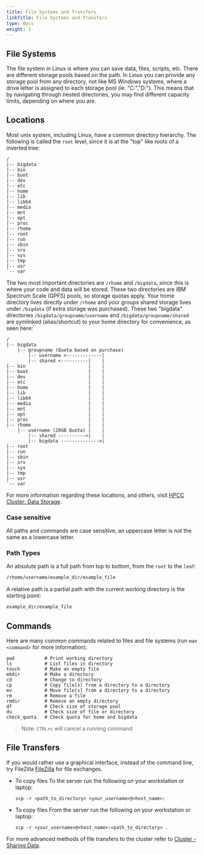 ```yaml
---
title: File Systems and Transfers
linkTitle: File Systems and Transfers
type: docs
weight: 3
---
```


## File Systems

The file system in Linux is where you can save data, files, scripts, etc.
There are different storage pools based on the path.
In Linux you can provide any storage pool from any directory, not like MS Windows systems, where a drive letter is assigned to each storage pool (ie. "C:","D:").
This means that by navigating through nested directories, you may find different capacity limits, depending on where you are.


## Locations

Most unix system, including Linux, have a common directory hierarchy. The following is called the `root` level, since it is at the "top" like roots of a inverted tree:

```
/
|-- bigdata
|-- bin
|-- boot
|-- dev
|-- etc
|-- home
|-- lib
|-- lib64
|-- media
|-- mnt
|-- opt
|-- proc
|-- rhome
|-- root
|-- run
|-- sbin
|-- srv
|-- sys
|-- tmp
|-- usr
`-- var
```

The two most important directories are `/rhome` and `/bigdata`, since this is where your code and data will be stored.
These two directories are IBM Spectrum Scale (GPFS) pools, so storage quotas apply.
Your home directory lives directly under `/rhome` and your groups shared storage lives under `/bigdata` (if extra storage was purchased).
These two "bigdata" directories `/bigdata/groupname/username` and `/bigdata/groupname/shared` are symlinked (alias/shortcut) to your home directory for convenience, as seen here:

```
/
|-- bigdata
    |-- groupname (Quota based on purchase)
        |-- username <-------------|
        |-- shared <----------|    |
|-- bin                       |    |
|-- boot                      |    |
|-- dev                       |    |
|-- etc                       |    |
|-- home                      |    |
|-- lib                       |    |
|-- lib64                     |    |
|-- media                     |    |
|-- mnt                       |    |
|-- opt                       |    |
|-- proc                      |    |
|-- rhome                     |    |
    |-- username (20GB Quota) |    |
        |-- shared ---------->|    |
        |-- bigdata -------------->|
|-- root
|-- run
|-- sbin
|-- srv
|-- sys
|-- tmp
|-- usr
`-- var
```

For more information regarding these locations, and others, visit [HPCC Cluster: Data Storage](manuals_linux-cluster_storage).

### Case sensitive
All paths and commands are case sensitive, an uppercase letter is not the same as a lowercase letter.

### Path Types
An absolute path is a full path from top to bottom, from the `root` to the `leaf`:

```bash
/rhome/username/example_dir/example_file
```

A relative path is a partial path with the current working directory is the starting point:

```bash
example_dir/example_file
```

## Commands

Here are many common commands related to files and file systems (run `man <command>` for more information):

```
pwd           # Print working directory
ls            # List files in directory
touch         # Make an empty file
mkdir         # Make a directory
cd            # Change to directory
cp            # Copy file[s] from a directory to a directory
mv            # Move file[s] from a directory to a directory
rm            # Remove a file
rmdir         # Remove an empty directory
df            # Check size of storage pool
du            # Check size of file or directory
check_quota   # Check quota for home and bigdata
```

> Note: `CTRL+c` will cancel a running command

## File Transfers
  If you would rather use a graphical interface, instead of the command line, try FileZilla [FileZilla](https://filezilla-project.org/) for file exchanges.

* To copy files To the server run the following on your workstation or laptop:

  `scp -r <path_to_directory> <your_username>@<host_name>:`

* To copy files From the server run the following on your workstation or laptop:

  `scp -r <your_username>@<host_name>:<path_to_directory> .`

For more advanced methods of file transfers to the cluster refer to [Cluster - Sharing Data](manuals_linux-cluster_sharing).
